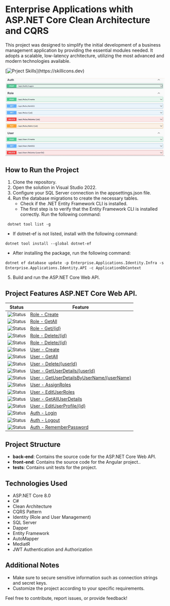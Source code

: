 # Enterprise Applications whith ASP.NET Core Clean Architecture and CQRS
  This project was designed to simplify the initial development of a business management 
  application by providing the essential modules needed. It adopts a scalable, low-latency 
  architecture, utilizing the most advanced and modern technologies available.

[![Prject Skills](https://skillicons.dev/icons?i=dotnet,cs,angular,ts,html,css,bootstrap,docker,github,rabbitmq,aws,mongodb,postgres,)](https://skillicons.dev)

![Screenshot of the documentation using Swagger.](.doc/img/1-swagger-identity-manager.JPG)

## How to Run the Project
1. Clone the repository.
2. Open the solution in Visual Studio 2022.
3. Configure your SQL Server connection in the appsettings.json file.
4. Run the database migrations to create the necessary tables.
   - Check if the .NET Entity Framework CLI is installed.
   - The first step is to verify that the Entity Framework CLI is installed correctly. Run the following command:

```
 dotnet tool list -g
```

   - If dotnet-ef is not listed, install with the following command:

```
dotnet tool install --global dotnet-ef
```

   - After installing the package, run the following command:

```
dotnet ef database update -p Enterprise.Applications.Identity.Infra -s Enterprise.Applications.Identity.API -c ApplicationDbContext
```

5. Build and run the ASP.NET Core Web API.



## Project Features ASP.NET Core Web API.
| Status | Feature  |
|--------|--------|
| ![Status](https://img.shields.io/github/issues/detail/s/jeffreysSharp/enterprise-applications/6) |  [Role - Create](https://github.com/jeffreysSharp/enterprise-applications/issues/6) |
| ![Status](https://img.shields.io/github/issues/detail/s/jeffreysSharp/enterprise-applications/7) |  [Role - GetAll](https://github.com/jeffreysSharp/enterprise-applications/issues/7) |
| ![Status](https://img.shields.io/github/issues/detail/s/jeffreysSharp/enterprise-applications/8) |  [Role - Get/{id}](https://github.com/jeffreysSharp/enterprise-applications/issues/8) |
| ![Status](https://img.shields.io/github/issues/detail/s/jeffreysSharp/enterprise-applications/9) |  [Role - Delete/{id}](https://github.com/jeffreysSharp/enterprise-applications/issues/9) |
| ![Status](https://img.shields.io/github/issues/detail/s/jeffreysSharp/enterprise-applications/10) | [Role - Delete/{id}](https://github.com/jeffreysSharp/enterprise-applications/issues/10) |
| ![Status](https://img.shields.io/github/issues/detail/s/jeffreysSharp/enterprise-applications/11) | [User - Create](https://github.com/jeffreysSharp/enterprise-applications/issues/11) |
| ![Status](https://img.shields.io/github/issues/detail/s/jeffreysSharp/enterprise-applications/12) | [User - GetAll](https://github.com/jeffreysSharp/enterprise-applications/issues/12) |
| ![Status](https://img.shields.io/github/issues/detail/s/jeffreysSharp/enterprise-applications/13) | [User - Delete/{userId}](https://github.com/jeffreysSharp/enterprise-applications/issues/13) |
| ![Status](https://img.shields.io/github/issues/detail/s/jeffreysSharp/enterprise-applications/14) | [User - GetUserDetails/{userId}](https://github.com/jeffreysSharp/enterprise-applications/issues/14) |
| ![Status](https://img.shields.io/github/issues/detail/s/jeffreysSharp/enterprise-applications/15) | [User - GetUserDetailsByUserName/{userName}](https://github.com/jeffreysSharp/enterprise-applications/issues/15) |
| ![Status](https://img.shields.io/github/issues/detail/s/jeffreysSharp/enterprise-applications/16) | [User - AssignRoles](https://github.com/jeffreysSharp/enterprise-applications/issues/16) |
| ![Status](https://img.shields.io/github/issues/detail/s/jeffreysSharp/enterprise-applications/17) | [User - EditUserRoles](https://github.com/jeffreysSharp/enterprise-applications/issues/17) |
| ![Status](https://img.shields.io/github/issues/detail/s/jeffreysSharp/enterprise-applications/18) | [User - GetAllUserDetails](https://github.com/jeffreysSharp/enterprise-applications/issues/18) |
| ![Status](https://img.shields.io/github/issues/detail/s/jeffreysSharp/enterprise-applications/19) | [User - EditUserProfile/{id}](https://github.com/jeffreysSharp/enterprise-applications/issues/19) |
| ![Status](https://img.shields.io/github/issues/detail/s/jeffreysSharp/enterprise-applications/20) | [Auth - Login](https://github.com/jeffreysSharp/enterprise-applications/issues/20) |
| ![Status](https://img.shields.io/github/issues/detail/s/jeffreysSharp/enterprise-applications/21) | [Auth - Logout](https://github.com/jeffreysSharp/enterprise-applications/issues/21) |
| ![Status](https://img.shields.io/github/issues/detail/s/jeffreysSharp/enterprise-applications/22) | [Auth - RememberPassword](https://github.com/jeffreysSharp/enterprise-applications/issues/22) |


## Project Structure
- **back-end**: Contains the source code for the ASP.NET Core Web API.
- **front-end**: Contains the source code for the Angular project..
- **tests**: Contains unit tests for the project.

## Technologies Used
- ASP.NET Core 8.0
- C#
- Clean Architecture
- CQRS Pattern
- Identity (Role and User Management)
- SQL Server
- Dapper
- Entity Framework
- AutoMapper
- MediatR
- JWT Authentication and Authorization

## Additional Notes
- Make sure to secure sensitive information such as connection strings and secret keys.
- Customize the project according to your specific requirements.

Feel free to contribute, report issues, or provide feedback!

